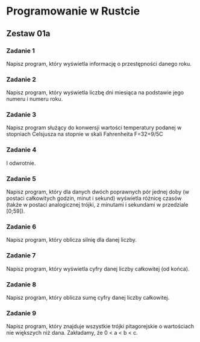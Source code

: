 # Programowanie w Rustcie

## Zestaw 01a

### Zadanie 1

Napisz program, który wyświetla informację o przestępności danego roku.

### Zadanie 2

Napisz program, który wyświetla liczbę dni miesiąca na podstawie jego numeru i numeru roku.

### Zadanie 3

Napisz program służący do konwersji wartości temperatury podanej w stopniach Celsjusza na stopnie w skali Fahrenheita
F=32+9/5C

### Zadanie 4

I odwrotnie.

### Zadanie 5

Napisz program, który dla danych dwóch poprawnych pór jednej doby (w postaci całkowitych godzin, minut i sekund) wyświetla różnicę czasów (także w postaci analogicznej trójki, z minutami i sekundami w przedziale [0;59]).

### Zadanie 6

Napisz program, który oblicza silnię dla danej liczby.

### Zadanie 7

Napisz program, który wyświetla cyfry danej liczby całkowitej (od końca).

### Zadanie 8

Napisz program, który oblicza sumę cyfry danej liczby całkowitej.

### Zadanie 9

Napisz program, który znajduje wszystkie trójki pitagorejskie o wartościach nie większych niż dana.
Zakładamy, że 0 < a < b < c.
